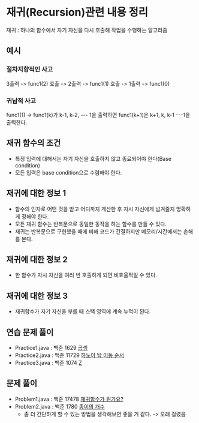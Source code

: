 # 재귀(Recursion)관련 내용 정리

재귀 : 하나의 함수에서 자기 자신을 다시 호출해 작업을 수행하는 알고리즘


## 예시
### 절차지향적인 사고 
3출력 -> func1(2) 호출 -> 2출력 -> func1(1) 호출 -> 1출력 -> func1(0)

### 귀납적 사고
func1(1) -> func1(k)가 k-1, k-2, --- 1을 출력하면 func1(k+1)은 k+1, k, k-1 ---1을 출력한다.

## 재귀 함수의 조건
- 특정 입력에 대해서는 자기 자신을 호출하지 않고 종료되어야 한다(Base condition)
- 모든 입력은 base condition으로 수렴해야 한다.

## 재귀에 대한 정보 1
- 함수의 인자로 어떤 것을 받고 어디까지 계산한 후 자시 자신에게 넘겨줄지 명확하게 정해야 한다.
- 모든 재귀 함수는 반복문으로 동일한 동작을 하는 함수를 만들 수 있다.
- 재귀는 반복문으로 구현했을 때에 비해 코드가 간결하지만 메모리/시간에서는 손해를 본다.

## 재귀에 대한 정보 2
- 한 함수가 자시 자신을 여러 번 호출하게 되면 비효율적일 수 있다.

## 재귀에 대한 정보 3
- 재귀함수가 자기 자신을 부를 때 스택 영역에 계속 누적이 된다.


## 연습 문제 풀이
- Practice1.java : 백준 1629 <a href = "https://www.acmicpc.net/problem/1629">곱셈</a> 
- Practice2.java : 백준 11729 <a href = "https://www.acmicpc.net/problem/11729">하노이 탑 이동 순서</a>
- Practice3.java : 백준 1074 <a href = "https://www.acmicpc.net/problem/1074">Z</a>

## 문제 풀이
- Problem1.java : 백준 17478 <a href = "https://www.acmicpc.net/problem/17478">재귀함수가 뭔가요?</a>
- Problem2.java : 백준 1780 <a href = "https://www.acmicpc.net/status?user_id=wnstlr9891&problem_id=1780&from_mine=1">종이의 개수</a>
  - 좀 더 간단하게 할 수 있는 방법을 생각해보면 좋을 거 같다. -> 오래 걸렸음
